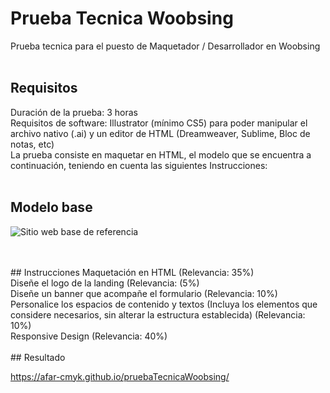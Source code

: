 # Prueba Tecnica Woobsing
Prueba tecnica para el puesto de Maquetador / Desarrollador en Woobsing
<br>
<br>
## Requisitos
Duración de la prueba: 3 horas <br>
Requisitos de software: Illustrator (mínimo CS5) para poder manipular el archivo nativo (.ai) y un editor de HTML (Dreamweaver, Sublime, Bloc de notas, etc) <br>
La prueba consiste en maquetar en HTML, el modelo que se encuentra a continuación, teniendo en cuenta las siguientes Instrucciones:
<br>
<br>

## Modelo base
![Sitio web base de referencia](http://url/to/img.png)

<br>
<br>
## Instrucciones
Maquetación en HTML (Relevancia: 35%) <br>
Diseñe el logo de la landing (Relevancia: (5%) <br>
Diseñe un banner que acompañe el formulario (Relevancia: 10%) <br>
Personalice los espacios de contenido y textos (Incluya los elementos que considere necesarios, sin alterar la estructura establecida) (Relevancia: 10%) <br>
Responsive Design (Relevancia: 40%)
<br>
<br>
## Resultado

https://afar-cmyk.github.io/pruebaTecnicaWoobsing/
